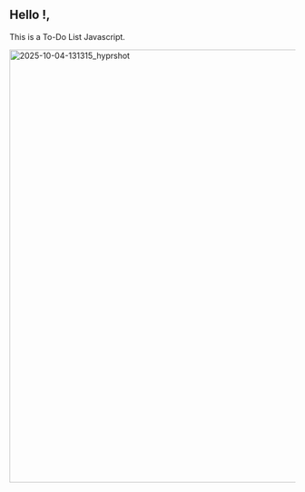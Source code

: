 ## Hello !,


This is a To-Do List Javascript.

<img width="811" height="763" alt="2025-10-04-131315_hyprshot" src="https://github.com/user-attachments/assets/eb83d6d5-0931-49ee-b958-15db6dfc3b0c" />
